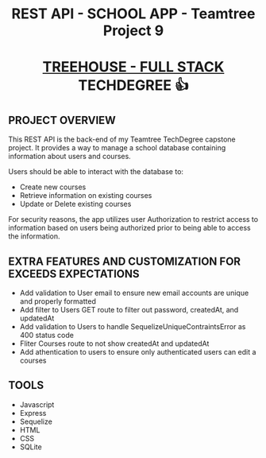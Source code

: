 # <p align="center">REST API - SCHOOL APP - Teamtree Project 9</p> 

# <p align="center"><a href="https://teamtreehouse.com/techdegree/full-stack-javascript">TREEHOUSE - FULL STACK </a> TECHDEGREE 👍 </p>

## PROJECT OVERVIEW

This REST API is the back-end of my Teamtree TechDegree capstone project. It provides a way to manage a school database containing information about users and courses. 

Users should be able to interact with the database to:

<ul> 
<li>Create new courses</li>
<li>Retrieve information on existing courses</li>
<li>Update or Delete existing courses</li>
</ul>
For security reasons, the app utilizes user Authorization to restrict access to information based on users being authorized prior to being able to access the information. 



## EXTRA FEATURES AND CUSTOMIZATION FOR EXCEEDS EXPECTATIONS

<ul>
  <li>Add validation to User email to ensure new email accounts are unique and properly formatted</li>
  <li>Add filter to Users GET route to filter out password, createdAt, and updatedAt</li>
  <li>Add validation to Users to handle SequelizeUniqueContraintsError as 400 status code </li>
  <li>Fliter Courses route to not show createdAt and updatedAt</li>
  <li>Add athentication to users to ensure only authenticated users can edit a courses</li>
</ul>

## TOOLS
<ul>
  <li>Javascript</li>
  <li>Express</>
  <li>Sequelize</li>
  <li>HTML</li>
  <li>CSS</li>
  <li>SQLite</li>
</ul>